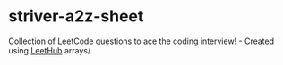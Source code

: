 # striver-a2z-sheet
Collection of LeetCode questions to ace the coding interview! - Created using [LeetHub](https://github.com/QasimWani/LeetHub)
arrays/.

